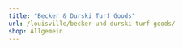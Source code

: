 ```yaml
---
title: "Becker & Durski Turf Goods"
url: /louisville/becker-und-durski-turf-goods/
shop: Allgemein
---
```

